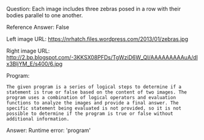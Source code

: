 Question: Each image includes three zebras posed in a row with their bodies parallel to one another.

Reference Answer: False

Left image URL: https://nrhatch.files.wordpress.com/2013/01/zebras.jpg

Right image URL: http://2.bp.blogspot.com/-3KKSX08PFDs/TgWziD6W_QI/AAAAAAAAAuA/dlx3BljYM_E/s400/6.jpg

Program:

```
The given program is a series of logical steps to determine if a statement is true or false based on the content of two images. The program uses a combination of logical operators and evaluation functions to analyze the images and provide a final answer. The specific statement being evaluated is not provided, so it is not possible to determine if the program is true or false without additional information.
```
Answer: Runtime error: 'program'

